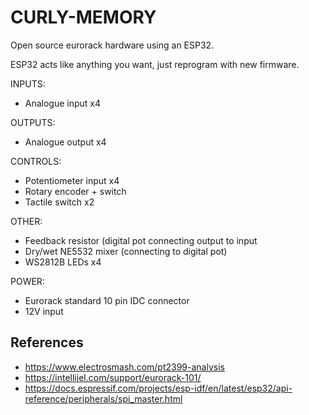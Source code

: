 # CURLY-MEMORY

Open source eurorack hardware using an ESP32.

ESP32 acts like anything you want, just reprogram with new firmware.

INPUTS:
 - Analogue input x4

OUTPUTS:
 - Analogue output x4

CONTROLS:
 - Potentiometer input x4
 - Rotary encoder + switch
 - Tactile switch x2

OTHER:
 - Feedback resistor (digital pot connecting output to input
 - Dry/wet NE5532 mixer (connecting to digital pot)
 - WS2812B LEDs x4

POWER:
 - Eurorack standard 10 pin IDC connector
 - 12V input

## References

- https://www.electrosmash.com/pt2399-analysis
- https://intellijel.com/support/eurorack-101/
- https://docs.espressif.com/projects/esp-idf/en/latest/esp32/api-reference/peripherals/spi_master.html

